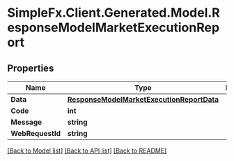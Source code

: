 # SimpleFx.Client.Generated.Model.ResponseModelMarketExecutionReport
## Properties

Name | Type | Description | Notes
------------ | ------------- | ------------- | -------------
**Data** | [**ResponseModelMarketExecutionReportData**](ResponseModelMarketExecutionReportData.md) |  | 
**Code** | **int** |  | 
**Message** | **string** |  | 
**WebRequestId** | **string** |  | [optional] 

[[Back to Model list]](../README.md#documentation-for-models) [[Back to API list]](../README.md#documentation-for-api-endpoints) [[Back to README]](../README.md)

